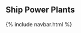 ## Ship Power Plants
<link rel="stylesheet" href="/assets/css/styles.css">
<link rel="stylesheet" href="/assets/css/custom/styles.css">
{% include navbar.html %} 


